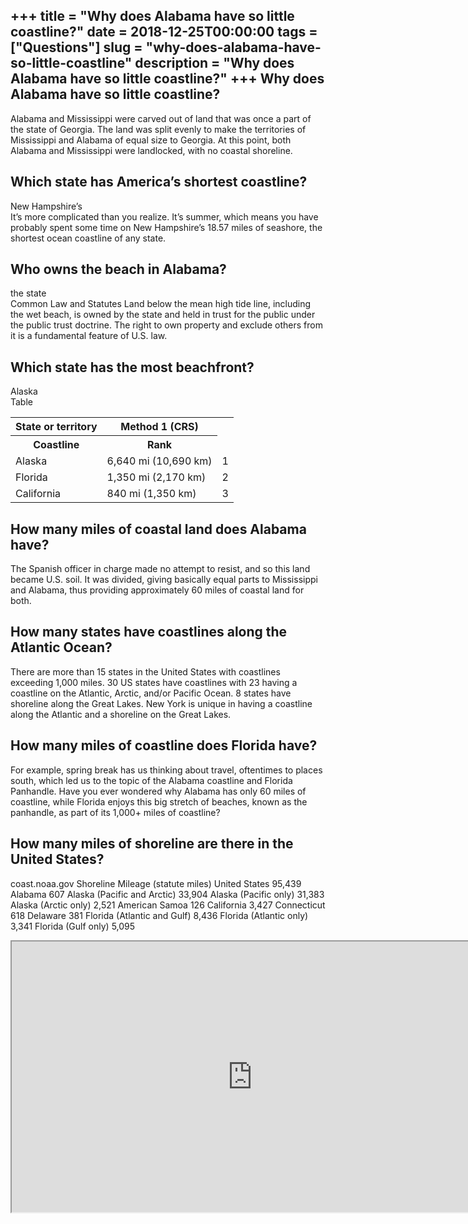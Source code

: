 +++
title = "Why does Alabama have so little coastline?"
date = 2018-12-25T00:00:00
tags = ["Questions"]
slug = "why-does-alabama-have-so-little-coastline"
description = "Why does Alabama have so little coastline?"
+++
Why does Alabama have so little coastline?
------------------------------------------

Alabama and Mississippi were carved out of land that was once a part of the state of Georgia. The land was split evenly to make the territories of Mississippi and Alabama of equal size to Georgia. At this point, both Alabama and Mississippi were landlocked, with no coastal shoreline.

Which state has America’s shortest coastline?
---------------------------------------------

New Hampshire’s  
It’s more complicated than you realize. It’s summer, which means you have probably spent some time on New Hampshire’s 18.57 miles of seashore, the shortest ocean coastline of any state.

Who owns the beach in Alabama?
------------------------------

the state  
Common Law and Statutes Land below the mean high tide line, including the wet beach, is owned by the state and held in trust for the public under the public trust doctrine. The right to own property and exclude others from it is a fundamental feature of U.S. law.

Which state has the most beachfront?
------------------------------------

Alaska  
Table

<table><tr><th>State or territory</th><th>Method 1 (CRS)</th></tr><tr><th>Coastline</th><th>Rank</th></tr><tr><td>Alaska</td><td>6,640 mi (10,690 km)</td><td>1</td></tr><tr><td>Florida</td><td>1,350 mi (2,170 km)</td><td>2</td></tr><tr><td>California</td><td>840 mi (1,350 km)</td><td>3</td></tr></table>

How many miles of coastal land does Alabama have?
-------------------------------------------------

The Spanish officer in charge made no attempt to resist, and so this land became U.S. soil. It was divided, giving basically equal parts to Mississippi and Alabama, thus providing approximately 60 miles of coastal land for both.

How many states have coastlines along the Atlantic Ocean?
---------------------------------------------------------

There are more than 15 states in the United States with coastlines exceeding 1,000 miles. 30 US states have coastlines with 23 having a coastline on the Atlantic, Arctic, and/or Pacific Ocean. 8 states have shoreline along the Great Lakes. New York is unique in having a coastline along the Atlantic and a shoreline on the Great Lakes.

How many miles of coastline does Florida have?
----------------------------------------------

For example, spring break has us thinking about travel, oftentimes to places south, which led us to the topic of the Alabama coastline and Florida Panhandle. Have you ever wondered why Alabama has only 60 miles of coastline, while Florida enjoys this big stretch of beaches, known as the panhandle, as part of its 1,000+ miles of coastline?

How many miles of shoreline are there in the United States?
-----------------------------------------------------------

coast.noaa.gov Shoreline Mileage (statute miles) United States 95,439 Alabama 607 Alaska (Pacific and Arctic) 33,904 Alaska (Pacific only) 31,383 Alaska (Arctic only) 2,521 American Samoa 126 California 3,427 Connecticut 618 Delaware 381 Florida (Atlantic and Gulf) 8,436 Florida (Atlantic only) 3,341 Florida (Gulf only) 5,095

<iframe allow="accelerometer; autoplay; clipboard-write; encrypted-media; gyroscope; picture-in-picture" allowfullscreen="" class="__youtube_prefs__  epyt-is-override  no-lazyload" data-no-lazy="1" data-origheight="433" data-origwidth="770" data-skipgform_ajax_framebjll="" height="433" id="_ytid_53327" loading="lazy" src="https://www.youtube.com/embed/EtjUkLsqnMI?enablejsapi=1&autoplay=0&cc_load_policy=0&cc_lang_pref=&iv_load_policy=1&loop=0&modestbranding=0&rel=1&fs=1&playsinline=0&autohide=2&theme=dark&color=red&controls=1&" title="YouTube player" width="770"></iframe>